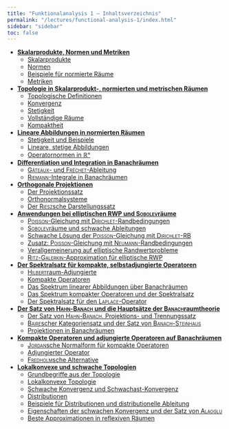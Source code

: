 ```yaml
---
title: "Funktionalanalysis 1 – Inhaltsverzeichnis"
permalink: "/lectures/functional-analysis-1/index.html"
sidebar: "sidebar"
toc: false
---
```


* **[Skalarprodukte, Normen und Metriken](/class-notes/lectures/functional-analysis-1/skalarprodukte-normen-und-metriken.html)**
  * [Skalarprodukte](/class-notes/lectures/functional-analysis-1/skalarprodukte-normen-und-metriken.html#skalarprodukte)
  * [Normen](/class-notes/lectures/functional-analysis-1/skalarprodukte-normen-und-metriken.html#normen)
  * [Beispiele für normierte Räume](/class-notes/lectures/functional-analysis-1/skalarprodukte-normen-und-metriken.html#beispiele-fuer-normierte-raeume)
  * [Metriken](/class-notes/lectures/functional-analysis-1/skalarprodukte-normen-und-metriken.html#metriken)
* **[Topologie in Skalarprodukt-, normierten und metrischen Räumen](/class-notes/lectures/functional-analysis-1/topologie-in-skalarprodukt-normierten-und-metrischen-raeumen.html)**
  * [Topologische Definitionen](/class-notes/lectures/functional-analysis-1/topologie-in-skalarprodukt-normierten-und-metrischen-raeumen.html#topologische-definitionen)
  * [Konvergenz](/class-notes/lectures/functional-analysis-1/topologie-in-skalarprodukt-normierten-und-metrischen-raeumen.html#konvergenz)
  * [Stetigkeit](/class-notes/lectures/functional-analysis-1/topologie-in-skalarprodukt-normierten-und-metrischen-raeumen.html#stetigkeit)
  * [Vollständige Räume](/class-notes/lectures/functional-analysis-1/topologie-in-skalarprodukt-normierten-und-metrischen-raeumen.html#vollstaendige-raeume)
  * [Kompaktheit](/class-notes/lectures/functional-analysis-1/topologie-in-skalarprodukt-normierten-und-metrischen-raeumen.html#kompaktheit)
* **[Lineare Abbildungen in normierten Räumen](/class-notes/lectures/functional-analysis-1/lineare-abbildungen-in-normierten-raeumen.html)**
  * [Stetigkeit und Beispiele](/class-notes/lectures/functional-analysis-1/lineare-abbildungen-in-normierten-raeumen.html#stetigkeit-und-beispiele)
  * [Lineare, stetige Abbildungen](/class-notes/lectures/functional-analysis-1/lineare-abbildungen-in-normierten-raeumen.html#lineare-stetige-abbildungen)
  * [Operatornormen in ℝⁿ](/class-notes/lectures/functional-analysis-1/lineare-abbildungen-in-normierten-raeumen.html#operatornormen-in-rn)
* **[Differentiation und Integration in Banachräumen](/class-notes/lectures/functional-analysis-1/differentiation-und-integration-in-banachraeumen.html)**
  * [<span style="font-variant: small-caps;">Gâteaux</span>- und <span style="font-variant: small-caps;">Fréchet</span>-Ableitung](/class-notes/lectures/functional-analysis-1/differentiation-und-integration-in-banachraeumen.html#gateaux-und-frechet-ableitung)
  * [<span style="font-variant: small-caps;">Riemann</span>-Integrale in Banachräumen](/class-notes/lectures/functional-analysis-1/differentiation-und-integration-in-banachraeumen.html#riemann-integrale-in-banachraeumen)
* **[Orthogonale Projektionen](/class-notes/lectures/functional-analysis-1/orthogonale-projektionen.html)**
  * [Der Projektionssatz](/class-notes/lectures/functional-analysis-1/orthogonale-projektionen.html#der-projektionssatz)
  * [Orthonormalsysteme](/class-notes/lectures/functional-analysis-1/orthogonale-projektionen.html#orthonormalsysteme)
  * [Der <span style="font-variant: small-caps;">Riesz</span>sche Darstellungssatz](/class-notes/lectures/functional-analysis-1/orthogonale-projektionen.html#der-rieszsche-darstellungssatz)
* **[Anwendungen bei elliptischen RWP und <span style="font-variant: small-caps;">Sobolev</span>räume](/class-notes/lectures/functional-analysis-1/anwendungen-bei-elliptischen-rwp-und-sobolevraeume.html)**
  * [<span style="font-variant: small-caps;">Poisson</span>-Gleichung mit <span style="font-variant: small-caps;">Dirichlet</span>-Randbedingungen](/class-notes/lectures/functional-analysis-1/anwendungen-bei-elliptischen-rwp-und-sobolevraeume.html#poisson-gleichung-mit-dirichlet-randbedingungen)
  * [<span style="font-variant: small-caps;">Sobolev</span>räume und schwache Ableitungen](/class-notes/lectures/functional-analysis-1/anwendungen-bei-elliptischen-rwp-und-sobolevraeume.html#sobolevraeume-und-schwache-ableitungen)
  * [Schwache Lösung der <span style="font-variant: small-caps;">Poisson</span>-Gleichung mit <span style="font-variant: small-caps;">Dirichlet</span>-RB](/class-notes/lectures/functional-analysis-1/anwendungen-bei-elliptischen-rwp-und-sobolevraeume.html#schwache-loesung-der-poisson-gleichung-mit-dirichlet-rb)
  * [Zusatz: <span style="font-variant: small-caps;">Poisson</span>-Gleichung mit <span style="font-variant: small-caps;">Neumann</span>-Randbedingungen](/class-notes/lectures/functional-analysis-1/anwendungen-bei-elliptischen-rwp-und-sobolevraeume.html#zusatz-poisson-gleichung-mit-neumann-randbedingungen)
  * [Verallgemeinerung auf elliptische Randwertprobleme](/class-notes/lectures/functional-analysis-1/anwendungen-bei-elliptischen-rwp-und-sobolevraeume.html#verallgemeinerung-auf-elliptische-randwertprobleme)
  * [<span style="font-variant: small-caps;">Ritz</span>-<span style="font-variant: small-caps;">Galerkin</span>-Approximation für elliptische RWP](/class-notes/lectures/functional-analysis-1/anwendungen-bei-elliptischen-rwp-und-sobolevraeume.html#ritz-galerkin-approximation-fuer-elliptische-rwp)
* **[Der Spektralsatz für kompakte, selbstadjungierte Operatoren](/class-notes/lectures/functional-analysis-1/der-spektralsatz-fuer-kompakte-selbstadjungierte-operatoren.html)**
  * [<span style="font-variant: small-caps;">Hilbert</span>raum-Adjungierte](/class-notes/lectures/functional-analysis-1/der-spektralsatz-fuer-kompakte-selbstadjungierte-operatoren.html#hilbertraum-adjungierte)
  * [Kompakte Operatoren](/class-notes/lectures/functional-analysis-1/der-spektralsatz-fuer-kompakte-selbstadjungierte-operatoren.html#kompakte-operatoren)
  * [Das Spektrum linearer Abbildungen über Banachräumen](/class-notes/lectures/functional-analysis-1/der-spektralsatz-fuer-kompakte-selbstadjungierte-operatoren.html#das-spektrum-linearer-abbildungen-ueber-banachraeumen)
  * [Das Spektrum kompakter Operatoren und der Spektralsatz](/class-notes/lectures/functional-analysis-1/der-spektralsatz-fuer-kompakte-selbstadjungierte-operatoren.html#das-spektrum-kompakter-operatoren-und-der-spektralsatz)
  * [Der Spektralsatz für den <span style="font-variant: small-caps;">Laplace</span>-Operator](/class-notes/lectures/functional-analysis-1/der-spektralsatz-fuer-kompakte-selbstadjungierte-operatoren.html#der-spektralsatz-fuer-den-laplace-operator)
* **[Der Satz von <span style="font-variant: small-caps;">Hahn</span>-<span style="font-variant: small-caps;">Banach</span> und die Hauptsätze der <span style="font-variant: small-caps;">Banach</span>raumtheorie](/class-notes/lectures/functional-analysis-1/der-satz-von-hahn-banach-und-die-hauptsaetze-der-banachraumtheorie.html)**
  * [Der Satz von <span style="font-variant: small-caps;">Hahn</span>-<span style="font-variant: small-caps;">Banach</span>, Projektions- und Trennungssatz](/class-notes/lectures/functional-analysis-1/der-satz-von-hahn-banach-und-die-hauptsaetze-der-banachraumtheorie.html#der-satz-von-hahn-banach-projektions-und-trennungssatz)
  * [<span style="font-variant: small-caps;">Baire</span>scher Kategoriensatz und der Satz von <span style="font-variant: small-caps;">Banach</span>-<span style="font-variant: small-caps;">Steinhaus</span>](/class-notes/lectures/functional-analysis-1/der-satz-von-hahn-banach-und-die-hauptsaetze-der-banachraumtheorie.html#bairescher-kategoriensatz-und-der-satz-von-banach-steinhaus)
  * [Projektionen in Banachräumen](/class-notes/lectures/functional-analysis-1/der-satz-von-hahn-banach-und-die-hauptsaetze-der-banachraumtheorie.html#projektionen-in-banachraeumen)
* **[Kompakte Operatoren und adjungierte Operatoren auf Banachräumen](/class-notes/lectures/functional-analysis-1/kompakte-operatoren-und-adjungierte-operatoren-auf-banachraeumen.html)**
  * [<span style="font-variant: small-caps;">Jordan</span>sche Normalform für kompakte Operatoren](/class-notes/lectures/functional-analysis-1/kompakte-operatoren-und-adjungierte-operatoren-auf-banachraeumen.html#jordansche-normalform-fuer-kompakte-operatoren)
  * [Adjungierter Operator](/class-notes/lectures/functional-analysis-1/kompakte-operatoren-und-adjungierte-operatoren-auf-banachraeumen.html#adjungierter-operator)
  * [<span style="font-variant: small-caps;">Fredholm</span>sche Alternative](/class-notes/lectures/functional-analysis-1/kompakte-operatoren-und-adjungierte-operatoren-auf-banachraeumen.html#fredholmsche-alternative)
* **[Lokalkonvexe und schwache Topologien](/class-notes/lectures/functional-analysis-1/lokalkonvexe-und-schwache-topologien.html)**
  * [Grundbegriffe aus der Topologie](/class-notes/lectures/functional-analysis-1/lokalkonvexe-und-schwache-topologien.html#grundbegriffe-aus-der-topologie)
  * [Lokalkonvexe Topologie](/class-notes/lectures/functional-analysis-1/lokalkonvexe-und-schwache-topologien.html#lokalkonvexe-topologie)
  * [Schwache Konvergenz und Schwachast-Konvergenz](/class-notes/lectures/functional-analysis-1/lokalkonvexe-und-schwache-topologien.html#schwache-konvergenz-und-schwachast-konvergenz)
  * [Distributionen](/class-notes/lectures/functional-analysis-1/lokalkonvexe-und-schwache-topologien.html#distributionen)
  * [Beispiele für Distributionen und distributionelle Ableitung](/class-notes/lectures/functional-analysis-1/lokalkonvexe-und-schwache-topologien.html#beispiele-fuer-distributionen-und-distributionelle-ableitung)
  * [Eigenschaften der schwachen Konvergenz und der Satz von <span style="font-variant: small-caps;">Alaoglu</span>](/class-notes/lectures/functional-analysis-1/lokalkonvexe-und-schwache-topologien.html#eigenschaften-der-schwachen-konvergenz-und-der-satz-von-alaoglu)
  * [Beste Approximationen in reflexiven Räumen](/class-notes/lectures/functional-analysis-1/lokalkonvexe-und-schwache-topologien.html#beste-approximationen-in-reflexiven-raeumen)
